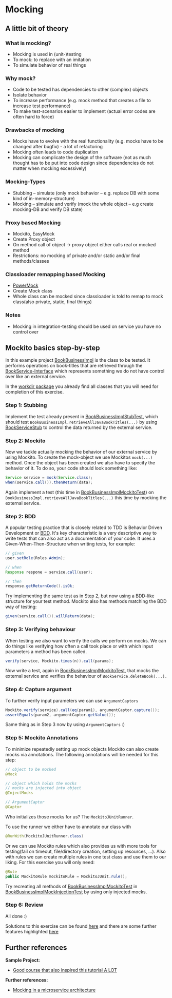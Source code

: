 # Mocking

## A little bit of theory

### What is mocking?

- Mocking is used in (unit-)testing
- To mock: to replace with an imitation
- To simulate behavior of real things

### Why mock?

- Code to be tested has dependencies to other (complex) objects
- Isolate behavior
- To increase performance (e.g. mock method that creates a file to increase test performance)
- To make test-scenarios easier to implement (actual error codes are often hard to force)

### Drawbacks of mocking

- Mocks have to evolve with the real functionality (e.g. mocks have to be changed after bugfix) - a lot of refactoring
- Mocking often leads to code duplication
- Mocking can complicate the design of the software (not as much thought has to be put into code design since dependencies do not matter when mocking excessively)

### Mocking-Types

- Stubbing – simulate (only mock behavior – e.g. replace DB with some kind of in-memory-structure)
- Mocking – simulate and verify (mock the whole object – e.g create mocking-DB and verify DB state)

### Proxy based Mocking

- Mockito, EasyMock
- Create Proxy object
- On method call of object -> proxy object either calls real or mocked method
- Restrictions: no mocking of private and/or static and/or final methods/classes

### Classloader remapping based Mocking

- [PowerMock](https://github.com/powermock/powermock)
- Create Mock class
- Whole class can be mocked since classloader is told to remap to mock class(also private, static, final things)

### Notes

- Mocking in integration-testing should be used on service you have no control over

## Mockito basics step-by-step

In this example project [BookBusinessImpl](src/main/java/com/gepardec/tdd/BookBusinessImpl.java) is the class to be tested.
It performs operations on book-titles that are retrieved through the [BookService-Interface](src/test/java/com/gepardec/tdd/workdir/BookService.java)
which represents something we do not have control over like an external service.

In the [workdir package](src/test/java/com/gepardec/tdd/workdir) you already find all classes that you will need for completion of this exercise.

### Step 1: Stubbing

Implement the test already present in [BookBusinessImplStubTest](src/test/java/com/gepardec/tdd/workdir/BookBusinessImplStubTest.java), which should test
`BookBusinessImpl.retrieveAllJavaBookTitles(...)` by using [BookServiceStub](src/test/java/com/gepardec/tdd/workdir/BookServiceStub.java) to control the data returned by the external service.

### Step 2: Mockito

Now we tackle actually mocking the behavior of our external service by using Mockito. To create the mock-object we use Mockitos `mock(...)` method.
Once the object has been created we also have to specify the behavior of it. To do so, your code should look something like:

```java
Service service = mock(Service.class);
when(service.call()).thenReturn(data);
```

Again implement a test (this time in [BookBusinessImplMockitoTest](src/test/java/com/gepardec/tdd/workdir/BookBusinessImplMockitoTest.java))
on `BookBusinessImpl.retrieveAllJavaBookTitles(...)` this time by mocking the external service.

### Step 2: BDD

A popular testing practice that is closely related to TDD is Behavior Driven Development or
[BDD](https://www.tricentis.com/blog/bdd-behavior-driven-development/). It's key characteristic is a very descriptive way to write tests that can also
act as a documentation of your code. It uses a Given-When-Then-Structure when writing tests, for example:

```java
// given
user.setRole(Roles.Admin);

// when
Response respone = service.call(user);

// then
response.getReturnCode().isOk;
```

Try implementing the same test as in Step 2, but now using a BDD-like structure for your test method.
Mockito also has methods matching the BDD way of testing:

```java
given(service.call()).willReturn(data);
```

### Step 3: Verifying behaviour

When testing we also want to verify the calls we perform on mocks. We can do things like verifying how often a call took place or with which input
parameters a method has been called.

```java
verify(service, Mockito.times(n)).call(params);
```

Now write a test, again in [BookBusinessImplMockitoTest](src/test/java/com/gepardec/tdd/workdir/BookBusinessImplMockitoTest.java), that mocks the
external service and verifies the behaviour of `BookService.deleteBook(...).`

### Step 4: Capture argument

To further verify input parameters we can use `ArgumentCaptors`

```java
Mockito.verify(service).call(eq(param1), argumentCaptor.capture());
assertEquals(param2, argumentCaptor.getValue());
```

Same thing as in Step 3 now by using `ArgumentCaptors` :)

### Step 5: Mockito Annotations

To minimize repeatedly setting up mock objects Mockito can also create mocks via annotations. The following annotations will be needed for this step:

```java
// object to be mocked
@Mock

// object which holds the mocks
// mocks are injected into object
@InjectMocks

// ArgumentCaptor
@Captor
```

Who initializes those mocks for us? The `MockitoJUnitRunner`.

To use the runner we either have to annotate our class with

```java
@RunWith(MockitoJUnitRunner.class)
```

Or we can use Mockito rules which also provides us with more tools for testing(fail on timeout, file/directory creation, setting up resources, ...).
Also with rules we can create multiple rules in one test class and use them to our liking.
For this exercise you will only need:

```java
@Rule
public MockitoRule mockitoRule = MockitoJUnit.rule();
```

Try recreating all methods of [BookBusinessImplMockitoTest](src/test/java/com/gepardec/tdd/workdir/BookBusinessImplMockitoTest.java)
in [BookBusinessImplMockInjectionTest](src/test/java/com/gepardec/tdd/workdir/BookBusinessImplMockInjectionTest.java) by using only injected mocks.

### Step 6: Review

All done :)

Solutions to this exercise can be found [here](src/test/java/com/gepardec/tdd/solution) and there are some further features highlighted [here](src/test/java/com/gepardec/tdd/additional)

## Further references

**Sample Project:**

- [Good course that also inspired this tutorial A LOT](https://github.com/in28minutes/MockitoTutorialForBeginners)

**Further references:**

- [Mocking in a microservice architecture](https://circleci.com/blog/how-to-test-software-part-i-mocking-stubbing-and-contract-testing/)
